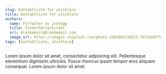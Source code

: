 ```yaml
---
slug: Kontaktliste for utviklere
title: Kontaktliste for utviklere
authors:
  name: Forfatter av innlegg
  title: Sikkerhetsarkitekt
  url: blankemail@blankemail.com
  image_url: https://images.unsplash.com/photo-1581803118522-7b72a50f7e9f?ixid=MnwxMjA3fDB8MHxwaG90by1wYWdlfHx8fGVufDB8fHx8&ixlib=rb-1.2.1&auto=format&fit=crop&w=687&q=80
tags: [kontaktliste, utviklere]
---
```


Lorem ipsum dolor sit amet, consectetur adipiscing elit. Pellentesque elementum dignissim ultricies. Fusce rhoncus ipsum tempor eros aliquam consequat. Lorem ipsum dolor sit amet
